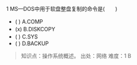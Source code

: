 1
MS—DOS中用于软盘整盘复制的命令是(　　)
- ( ) A.COMP　 
- (x) B.DISKCOPY　　 
- ( ) C.SYS　　 
- ( ) D.BACKUP

> 知识点：操作系统概述。
> 出处：网络
> 难度：1
> B
